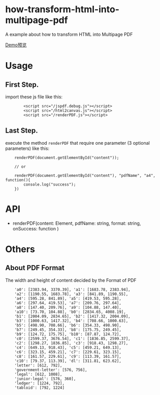 # how-transform-html-into-multipage-pdf
A example about how to transform HTML into Multipage PDF

[Demo预览](http://pwcong.me/how-transform-html-into-multipage-pdf/)

# Usage
## First Step.
import these js file like this:
```
        <script src="/jspdf.debug.js"></script>
        <script src="/html2canvas.js"></script>
        <script src="/renderPDF.js"></script>

```

## Last Step.
execute the method `renderPDF` that require one parameter (3 optional parameters) like this:
```
    renderPDF(document.getElementById("content"));

    // or

    renderPDF(document.getElementById("content"), "pdfName", "a4", function(){
        console.log("success");
    })

```

# API

* renderPDF(content: Element, pdfName: string, format: string, onSuccess: function )

# Others
## About PDF Format

The width and height of content decided by the Format of PDF

```
    'a0': [2383.94, 3370.39], 'a1': [1683.78, 2383.94],
    'a2': [1190.55, 1683.78], 'a3': [841.89, 1190.55],
    'a4': [595.28, 841.89], 'a5': [419.53, 595.28],
    'a6': [297.64, 419.53], 'a7': [209.76, 297.64],
    'a8': [147.40, 209.76], 'a9': [104.88, 147.40],
    'a10': [73.70, 104.88], 'b0': [2834.65, 4008.19],
    'b1': [2004.09, 2834.65], 'b2': [1417.32, 2004.09],
    'b3': [1000.63, 1417.32], 'b4': [708.66, 1000.63],
    'b5': [498.90, 708.66], 'b6': [354.33, 498.90],
    'b7': [249.45, 354.33], 'b8': [175.75, 249.45],
    'b9': [124.72, 175.75], 'b10': [87.87, 124.72],
    'c0': [2599.37, 3676.54], 'c1': [1836.85, 2599.37],
    'c2': [1298.27, 1836.85], 'c3': [918.43, 1298.27],
    'c4': [649.13, 918.43], 'c5': [459.21, 649.13],
    'c6': [323.15, 459.21], 'c7': [229.61, 323.15],
    'c8': [161.57, 229.61], 'c9': [113.39, 161.57],
    'c10': [79.37, 113.39], 'dl': [311.81, 623.62],
    'letter': [612, 792],
    'government-letter': [576, 756],
    'legal': [612, 1008],
    'junior-legal': [576, 360],
    'ledger': [1224, 792],
    'tabloid': [792, 1224]
```